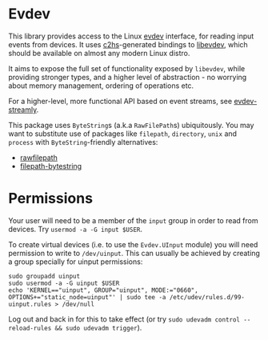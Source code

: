 Evdev
=====

This library provides access to the Linux [evdev](https://en.wikipedia.org/wiki/Evdev) interface, for reading input events from devices. It uses [c2hs](https://github.com/haskell/c2hs/wiki/User-Guide)-generated bindings to [libevdev](https://www.freedesktop.org/wiki/Software/libevdev/), which should be available on almost any modern Linux distro.

It aims to expose the full set of functionality exposed by `libevdev`, while providing stronger types, and a higher level of abstraction - no worrying about memory management, ordering of operations etc.

For a higher-level, more functional API based on event streams, see [evdev-streamly](http://hackage.haskell.org/package/evdev-streamly).

This package uses `ByteString`s (a.k.a `RawFilePath`s) ubiquitously. You may want to substitute use of packages like `filepath`, `directory`, `unix` and `process` with `ByteString`-friendly alternatives:
- [rawfilepath](https://hackage.haskell.org/package/rawfilepath)
- [filepath-bytestring](https://hackage.haskell.org/package/filepath-bytestring)

# Permissions

Your user will need to be a member of the `input` group in order to read from devices. Try `usermod -a -G input $USER`.

To create virtual devices (i.e. to use the `Evdev.UInput` module) you will need permission to write to `/dev/uinput`. This can usually be achieved by creating a group specially for uinput permissions:
```
sudo groupadd uinput
sudo usermod -a -G uinput $USER
echo 'KERNEL=="uinput", GROUP="uinput", MODE:="0660", OPTIONS+="static_node=uinput"' | sudo tee -a /etc/udev/rules.d/99-uinput.rules > /dev/null
```
Log out and back in for this to take effect (or try `sudo udevadm control --reload-rules && sudo udevadm trigger`).
